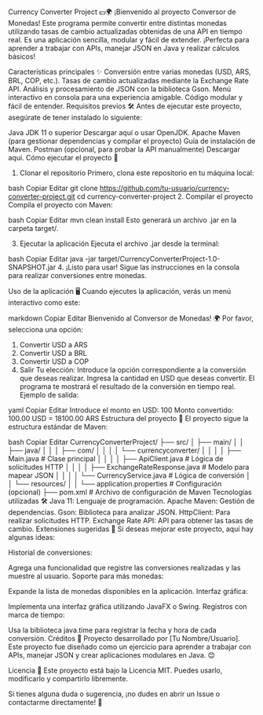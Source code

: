 Currency Converter Project 💵🌍
¡Bienvenido al proyecto Conversor de Monedas! Este programa permite convertir entre distintas monedas utilizando tasas de cambio actualizadas obtenidas de una API en tiempo real. Es una aplicación sencilla, modular y fácil de extender. ¡Perfecta para aprender a trabajar con APIs, manejar JSON en Java y realizar cálculos básicos!

Características principales ✨
Conversión entre varias monedas (USD, ARS, BRL, COP, etc.).
Tasas de cambio actualizadas mediante la Exchange Rate API.
Análisis y procesamiento de JSON con la biblioteca Gson.
Menú interactivo en consola para una experiencia amigable.
Código modular y fácil de entender.
Requisitos previos 🛠️
Antes de ejecutar este proyecto, asegúrate de tener instalado lo siguiente:

Java JDK 11 o superior
Descargar aquí o usar OpenJDK.
Apache Maven (para gestionar dependencias y compilar el proyecto)
Guía de instalación de Maven.
Postman (opcional, para probar la API manualmente)
Descargar aquí.
Cómo ejecutar el proyecto 🚀
1. Clonar el repositorio
Primero, clona este repositorio en tu máquina local:

bash
Copiar
Editar
git clone https://github.com/tu-usuario/currency-converter-project.git
cd currency-converter-project
2. Compilar el proyecto
Compila el proyecto con Maven:

bash
Copiar
Editar
mvn clean install
Esto generará un archivo .jar en la carpeta target/.

3. Ejecutar la aplicación
Ejecuta el archivo .jar desde la terminal:

bash
Copiar
Editar
java -jar target/CurrencyConverterProject-1.0-SNAPSHOT.jar
4. ¡Listo para usar!
Sigue las instrucciones en la consola para realizar conversiones entre monedas.

Uso de la aplicación 🖥️
Cuando ejecutes la aplicación, verás un menú interactivo como este:

markdown
Copiar
Editar
Bienvenido al Conversor de Monedas! 🌍
Por favor, selecciona una opción:
1. Convertir USD a ARS
2. Convertir USD a BRL
3. Convertir USD a COP
4. Salir
Tu elección: 
Introduce la opción correspondiente a la conversión que deseas realizar.
Ingresa la cantidad en USD que deseas convertir.
El programa te mostrará el resultado de la conversión en tiempo real.
Ejemplo de salida:

yaml
Copiar
Editar
Introduce el monto en USD: 100
Monto convertido: 100.00 USD = 18100.00 ARS
Estructura del proyecto 📂
El proyecto sigue la estructura estándar de Maven:

bash
Copiar
Editar
CurrencyConverterProject/
├── src/
│   ├── main/
│   │   ├── java/
│   │   │   ├── com/
│   │   │   │   └── currencyconverter/
│   │   │   │       ├── Main.java               # Clase principal
│   │   │   │       ├── ApiClient.java          # Lógica de solicitudes HTTP
│   │   │   │       ├── ExchangeRateResponse.java # Modelo para mapear JSON
│   │   │   │       └── CurrencyService.java    # Lógica de conversión
│   │   └── resources/
│   │       └── application.properties          # Configuración (opcional)
├── pom.xml                                      # Archivo de configuración de Maven
Tecnologías utilizadas 🛠️
Java 11: Lenguaje de programación.
Apache Maven: Gestión de dependencias.
Gson: Biblioteca para analizar JSON.
HttpClient: Para realizar solicitudes HTTP.
Exchange Rate API: API para obtener las tasas de cambio.
Extensiones sugeridas 🌟
Si deseas mejorar este proyecto, aquí hay algunas ideas:

Historial de conversiones:

Agrega una funcionalidad que registre las conversiones realizadas y las muestre al usuario.
Soporte para más monedas:

Expande la lista de monedas disponibles en la aplicación.
Interfaz gráfica:

Implementa una interfaz gráfica utilizando JavaFX o Swing.
Registros con marca de tiempo:

Usa la biblioteca java.time para registrar la fecha y hora de cada conversión.
Créditos 👏
Proyecto desarrollado por [Tu Nombre/Usuario].
Este proyecto fue diseñado como un ejercicio para aprender a trabajar con APIs, manejar JSON y crear aplicaciones modulares en Java. 😊

Licencia 📜
Este proyecto está bajo la Licencia MIT. Puedes usarlo, modificarlo y compartirlo libremente.

Si tienes alguna duda o sugerencia, ¡no dudes en abrir un Issue o contactarme directamente! 🚀
